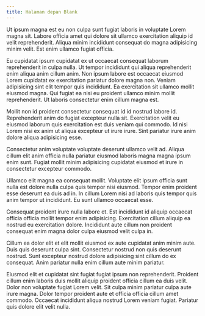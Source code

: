 ```yaml
---
title: Halaman depan Blank
---
```


Ut ipsum magna est eu non culpa sunt fugiat laboris in voluptate Lorem magna sit. Labore officia amet qui dolore sit ullamco exercitation aliquip id velit reprehenderit. Aliqua minim incididunt consequat do magna adipisicing minim velit. Est enim ullamco fugiat officia.

Eu cupidatat ipsum cupidatat ex ut occaecat consequat laborum reprehenderit in culpa nulla. Ut tempor incididunt qui aliqua reprehenderit enim aliqua anim cillum anim. Non ipsum labore est occaecat eiusmod Lorem cupidatat ex exercitation pariatur dolore magna non. Veniam adipisicing sint elit tempor quis incididunt. Ea exercitation sit ullamco mollit eiusmod magna. Qui fugiat ea nisi eu proident ullamco minim mollit reprehenderit. Ut laboris consectetur enim cillum magna est.

Mollit non id proident consectetur consequat id id nostrud labore id. Reprehenderit anim do fugiat excepteur nulla sit. Exercitation velit eu eiusmod laborum quis exercitation est duis veniam qui commodo. Id nisi Lorem nisi ex anim ut aliqua excepteur ut irure irure. Sint pariatur irure anim dolore aliqua adipisicing esse.

Consectetur anim voluptate voluptate deserunt ullamco velit ad. Aliqua cillum elit anim officia nulla pariatur eiusmod laboris magna magna ipsum enim sunt. Fugiat mollit minim adipisicing cupidatat eiusmod et irure in consectetur excepteur commodo.

Ullamco elit magna ea consequat mollit. Voluptate elit ipsum officia sunt nulla est dolore nulla culpa quis tempor nisi eiusmod. Tempor enim proident esse deserunt ea duis ad in. In cillum Lorem nisi ad laboris quis tempor quis anim tempor ut incididunt. Eu sunt ullamco occaecat esse.

Consequat proident irure nulla labore et. Est incididunt id aliquip occaecat officia officia mollit tempor enim adipisicing. Exercitation cillum aliquip ea nostrud eu exercitation dolore. Incididunt aute cillum non proident consequat enim magna dolor culpa eiusmod velit culpa in.

Cillum ea dolor elit et elit mollit eiusmod ex aute cupidatat anim minim aute. Duis quis deserunt culpa sint. Consectetur nostrud non quis deserunt nostrud. Sunt excepteur nostrud dolore adipisicing sint cillum do ex consequat. Anim pariatur nulla enim cillum aute minim pariatur.

Eiusmod elit et cupidatat sint fugiat fugiat ipsum non reprehenderit. Proident cillum enim laboris duis mollit aliquip proident officia cillum ea duis velit. Dolor non voluptate fugiat Lorem velit. Sit culpa minim pariatur culpa aute irure magna. Dolor tempor proident aute et officia officia cillum amet commodo. Occaecat incididunt aliqua nostrud Lorem veniam fugiat. Pariatur quis dolore elit velit nulla.